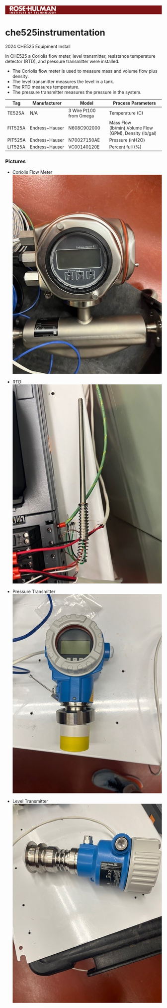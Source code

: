 ![RHIT Logo](https://raw.githubusercontent.com/stephend981/che525instrumentation/main/Rose%20Hulman%20Banner.png)

# che525instrumentation
2024 CHE525 Equipment Install

In CHE525 a Coriolis flow meter, level transmitter, resistance temperature detector (RTD), and pressure transmitter were installed. 
* The Coriolis flow meter is used to measure mass and volume flow plus density.
* The level transmitter measures the level in a tank.
* The RTD measures temperature.
* The pressure transmitter measures the pressure in the system.

|Tag|Manufacturer|Model|Process Parameters|
|-----|-----|-----|-----|
|TE525A|N/A|3 Wire Pt100 from Omega|Temperature (C)|
|FIT525A|Endress+Hauser|N608C902000|Mass Flow (lb/min),Volume Flow (GPM), Density (lb/gal)|
|PIT525A|Endress+Hauser|N70027150AE|Pressure (inH2O)|
|LIT525A|Endress+Hauser|VC00140120E|Percent full (%)|

### Pictures
* Coriolis Flow Meter
  ![Coriolis Flow Meter](https://raw.githubusercontent.com/stephend981/che525instrumentation/main/FIT525A.jpg)

* RTD
  ![Resistance Temperature Detector](https://raw.githubusercontent.com/stephend981/che525instrumentation/main/TE525A.jpg)

* Pressure Transmitter
  ![Pressure Transmitter](https://raw.githubusercontent.com/stephend981/che525instrumentation/main/PIT525A.jpg)

* Level Transmitter
  ![Level Transmitter](https://raw.githubusercontent.com/stephend981/che525instrumentation/main/LIT525A.jpg)
